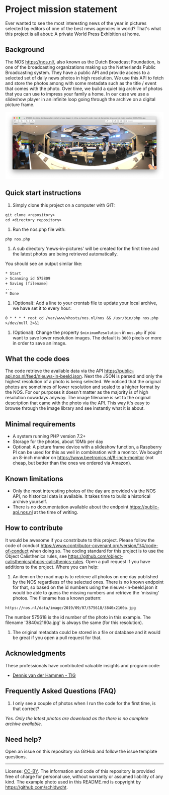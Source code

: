 # Project mission statement
Ever wanted to see the most interesting news of the year in pictures selected by editors of one of the best news agencies in world?
That's what this project is all about: A private World Press Exhibition at home.

## Background
The NOS https://nos.nl/, also known as the Dutch Broadcast Foundation, is one of the broadcasting organizations making up the Netherlands Public Broadcasting system. They have a public API and provide access to a selected set of daily news photos in high resolution. We use this API to fetch and store the photos among with some metadata such as the title / event that comes with the photo. Over time, we build a quiet big archive of photos that you can use to impress your family a home. In our case we use a slideshow player in an infinite loop going through the archive on a digital picture frame.

![NOS 4 september](/originals/example1.jpg)

## Quick start instructions
1. Simply clone this project on a computer with GIT:
```
git clone <repository>
cd <directory repository>
```
1. Run the nos.php file with:
```
php nos.php
```
1. A sub directory 'news-in-pictures' will be created for the first time and the latest photos are being retrieved automatically.

You should see an output similar like:
```
* Start
> Scanning id 575809
+ Saving [filename]
...
* Done
```

1. (Optional): Add a line to your crontab file to update your local archive, we have set it to every hour:
```
0 * * * * root cd /var/www/vhosts/nos.nl/nos && /usr/bin/php nos.php >/dev/null 2>&1
```
1. (Optional): Change the property ``` $minimumResolution ``` in ``` nos.php ``` if you want to save lower resolution images. The default is ``` 3000 ``` pixels or more in order to save an image. 

## What the code does
The code retrieve the available data via the API https://public-api.nos.nl/feed/nieuws-in-beeld.json.
Next the JSON is parsed and only the highest resolution of a photo is being selected. We noticed that the original photos are sometimes of lower resolution and scaled to a higher format by the NOS. For our purposes it doesn't matter as the majority is of high resolution nowadays anyway.
The image filename is set to the original description that came with the photo via the API. This way it's easy to browse through the image library and see instantly what it is about.

## Minimal requirements
* A system running PHP version 7.2+
* Storage for the photos, about 10Mb per day
* Optional: A picture frame device with a slideshow function, a Raspberry PI can be used for this as well in combination with a monitor. We bought an 8-inch monitor on https://www.beetronics.nl/8-inch-monitor (not cheap, but better than the ones we ordered via Amazon).

## Known limitations
* Only the most interesting photos of the day are provided via the NOS API, no historical data is available. It takes time to build a historical archive yourself.
* There is no documentation available about the endpoint https://public-api.nos.nl at the time of writing.

## How to contribute
It would be awesome if you constribute to this project. Please follow the code of conduct https://www.contributor-covenant.org/version/1/4/code-of-conduct when doing so.
The coding standard for this project is to use the Object Calisthenics rules, see https://github.com/object-calisthenics/phpcs-calisthenics-rules. Open a pull request if you have additions to the project.
Where you can help:
1. An item on the road map is to retrieve all photos on one day published by the NOS regardless of the selected ones. There is no known endpoint for that, so based on the id numbers using the nieuws-in-beeld.json it would be able to guess the missing numbers and retrieve the 'missing' photos. The filename has a known pattern:
```
https://nos.nl/data/image/2019/09/07/575618/3840x2160a.jpg
```
The number 575618 is the id number of the photo in this example. The filename '3840x2160a.jpg' is always the same (for this resolution).
1. The original metadata could be stored in a file or database and it would be great if you open a pull request for that.

## Acknowledgments
These professionals have contributed valuable insights and program code:
- [Dennis van der Hammen - TIG](https://github.com/tig-dennisvanderhammen)

## Frequently Asked Questions (FAQ)
1. I only see a couple of photos when I run the code for the first time, is that correct?

_Yes. Only the latest photos are download as the there is no complete archive available._

## Need help?
Open an issue on this repository via GitHub and follow the issue template questions.

___
License: [CC-BY](https://creativecommons.org/licenses/by/3.0/). The information and code of this repository is provided free of charge for personal use, without warranty or assumed liability of any kind. The example photo used in this README.md is copyright by https://github.com/schldwcht.
